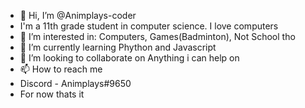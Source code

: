 - 👋 Hi, I’m @Animplays-coder
- I'm a 11th grade student in computer science. I love computers
- 👀 I’m interested in: Computers, Games(Badminton), Not School tho
- 🌱 I’m currently learning Phython and Javascript
- 💞️ I’m looking to collaborate on Anything i can help on 
- 📫 How to reach me 
- Discord - Animplays#9650
- For now thats it

<!---
Animplays-coder/Animplays-coder is a ✨ special ✨ repository because its `README.md` (this file) appears on your GitHub profile.
You can click the Preview link to take a look at your changes.
--->
